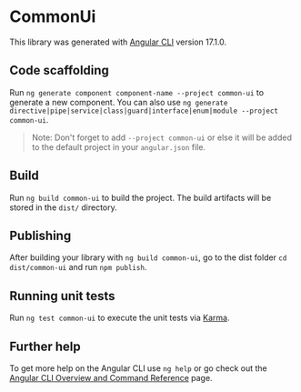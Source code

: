 # CommonUi

This library was generated with [Angular CLI](https://github.com/angular/angular-cli) version 17.1.0.

## Code scaffolding

Run `ng generate component component-name --project common-ui` to generate a new component. You can also use `ng generate directive|pipe|service|class|guard|interface|enum|module --project common-ui`.

> Note: Don't forget to add `--project common-ui` or else it will be added to the default project in your `angular.json` file.

## Build

Run `ng build common-ui` to build the project. The build artifacts will be stored in the `dist/` directory.

## Publishing

After building your library with `ng build common-ui`, go to the dist folder `cd dist/common-ui` and run `npm publish`.

## Running unit tests

Run `ng test common-ui` to execute the unit tests via [Karma](https://karma-runner.github.io).

## Further help

To get more help on the Angular CLI use `ng help` or go check out the [Angular CLI Overview and Command Reference](https://angular.io/cli) page.
